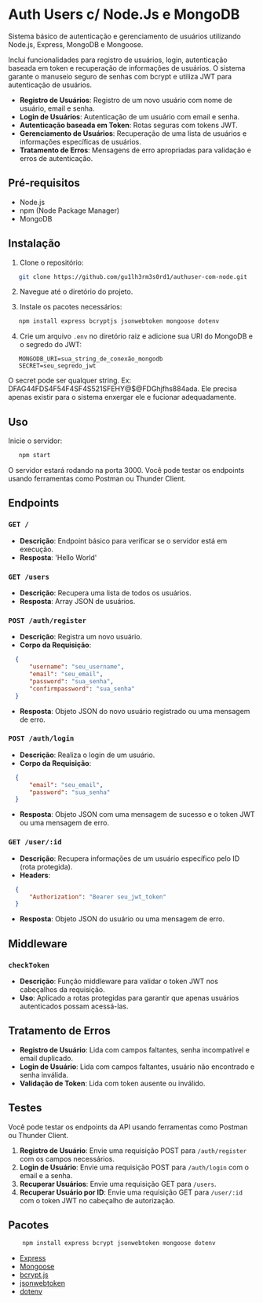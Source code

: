 # Auth Users c/ Node.Js e MongoDB


Sistema básico de autenticação e gerenciamento de usuários utilizando Node.js, Express, MongoDB e Mongoose. 

Inclui funcionalidades para registro de usuários, login, autenticação baseada em token e recuperação de informações de usuários. O sistema garante o manuseio seguro de senhas com bcrypt e utiliza JWT para autenticação de usuários.

- **Registro de Usuários**: Registro de um novo usuário com nome de usuário, email e senha.
- **Login de Usuários**: Autenticação de um usuário com email e senha.
- **Autenticação baseada em Token**: Rotas seguras com tokens JWT.
- **Gerenciamento de Usuários**: Recuperação de uma lista de usuários e informações específicas de usuários.
- **Tratamento de Erros**: Mensagens de erro apropriadas para validação e erros de autenticação.

## Pré-requisitos

- Node.js
- npm (Node Package Manager)
- MongoDB

## Instalação

1. Clone o repositório:

```bash
   git clone https://github.com/gu1lh3rm3s0rd1/authuser-com-node.git
```
2. Navegue até o diretório do projeto.

3. Instale os pacotes necessários:

```bash
   npm install express bcryptjs jsonwebtoken mongoose dotenv
```
4. Crie um arquivo `.env` no diretório raiz e adicione sua URI do MongoDB e o segredo do JWT:

```env
   MONGODB_URI=sua_string_de_conexão_mongodb
   SECRET=seu_segredo_jwt
```

O secret pode ser qualquer string. Ex: DFAG44FDS4F54F4SF4S521SFEHY@$@FDGhjfhs884ada. Ele precisa apenas existir para o sistema enxergar ele e fucionar adequadamente.

## Uso

Inicie o servidor:

```bash
   npm start
```

O servidor estará rodando na porta 3000. Você pode testar os endpoints usando ferramentas como Postman ou Thunder Client.

## Endpoints

### `GET /`

- **Descrição**: Endpoint básico para verificar se o servidor está em execução.
- **Resposta**: 'Hello World'

### `GET /users`

- **Descrição**: Recupera uma lista de todos os usuários.
- **Resposta**: Array JSON de usuários.

### `POST /auth/register`

- **Descrição**: Registra um novo usuário.
- **Corpo da Requisição**:
```json
  {
      "username": "seu_username",
      "email": "seu_email",
      "password": "sua_senha",
      "confirmpassword": "sua_senha"
  }
```
- **Resposta**: Objeto JSON do novo usuário registrado ou uma mensagem de erro.

### `POST /auth/login`

- **Descrição**: Realiza o login de um usuário.
- **Corpo da Requisição**:
```json
  {
      "email": "seu_email",
      "password": "sua_senha"
  }
```
- **Resposta**: Objeto JSON com uma mensagem de sucesso e o token JWT ou uma mensagem de erro.

### `GET /user/:id`

- **Descrição**: Recupera informações de um usuário específico pelo ID (rota protegida).
- **Headers**:
```json
  {
      "Authorization": "Bearer seu_jwt_token"
  }
```
- **Resposta**: Objeto JSON do usuário ou uma mensagem de erro.

## Middleware

### `checkToken`

- **Descrição**: Função middleware para validar o token JWT nos cabeçalhos da requisição.
- **Uso**: Aplicado a rotas protegidas para garantir que apenas usuários autenticados possam acessá-las.

## Tratamento de Erros

- **Registro de Usuário**: Lida com campos faltantes, senha incompatível e email duplicado.
- **Login de Usuário**: Lida com campos faltantes, usuário não encontrado e senha inválida.
- **Validação de Token**: Lida com token ausente ou inválido.

## Testes

Você pode testar os endpoints da API usando ferramentas como Postman ou Thunder Client.

1. **Registro de Usuário**: Envie uma requisição POST para `/auth/register` com os campos necessários.
2. **Login de Usuário**: Envie uma requisição POST para `/auth/login` com o email e a senha.
3. **Recuperar Usuários**: Envie uma requisição GET para `/users`.
4. **Recuperar Usuário por ID**: Envie uma requisição GET para `/user/:id` com o token JWT no cabeçalho de autorização.

## Pacotes

````bash
    npm install express bcrypt jsonwebtoken mongoose dotenv
````

- [Express](https://expressjs.com/)
- [Mongoose](https://mongoosejs.com/)
- [bcrypt.js](https://www.npmjs.com/package/bcryptjs)
- [jsonwebtoken](https://www.npmjs.com/package/jsonwebtoken)
- [dotenv](https://www.npmjs.com/package/dotenv)
